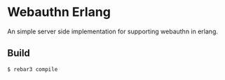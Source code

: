 Webauthn Erlang
=====

An simple server side implementation for supporting webauthn in erlang.

Build
-----

    $ rebar3 compile
